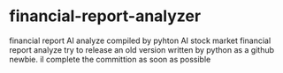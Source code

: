 # financial-report-analyzer
financial report AI analyze compiled by pyhton
AI stock market financial report analyze
try to release an old version written by python as a github newbie. 
il complete the committion as soon as possible
